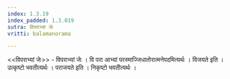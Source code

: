 ```yaml
---
index: 1.3.19
index_padded: 1.3.019
sutra: विपराभ्यां जेः
vritti: balamanorama

---
```

<<विपराभ्यां जेः>> - विपराभ्यां जेः । वि परा आभ्यां परस्माज्जिधातोरात्मनेपदमित्यर्थः । विजयते इति । उत्कृष्टो भवतीत्यर्थः । पराजयते इति । निकृष्टो भवतीत्यर्थः ।